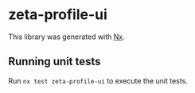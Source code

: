 # zeta-profile-ui

This library was generated with [Nx](https://nx.dev).

## Running unit tests

Run `nx test zeta-profile-ui` to execute the unit tests.
